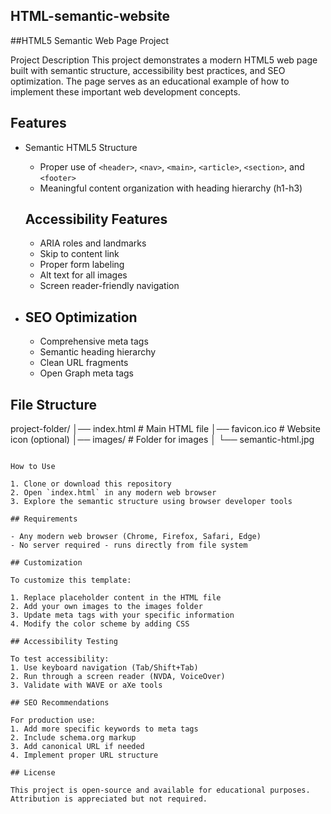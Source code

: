 ## HTML-semantic-website
##HTML5 Semantic Web Page Project

Project Description
This project demonstrates a modern HTML5 web page built with semantic structure, accessibility best practices, and SEO optimization. The page serves as an educational example of how to implement these important web development concepts.

## Features

- Semantic HTML5 Structure
  - Proper use of `<header>`, `<nav>`, `<main>`, `<article>`, `<section>`, and `<footer>`
  - Meaningful content organization with heading hierarchy (h1-h3)

  ## Accessibility Features
  - ARIA roles and landmarks
  - Skip to content link
  - Proper form labeling
  - Alt text for all images
  - Screen reader-friendly navigation

- ## SEO Optimization
  - Comprehensive meta tags
  - Semantic heading hierarchy
  - Clean URL fragments
  - Open Graph meta tags

## File Structure

project-folder/
│── index.html        # Main HTML file
│── favicon.ico      # Website icon (optional)
│── images/          # Folder for images
│   └── semantic-html.jpg
```

How to Use

1. Clone or download this repository
2. Open `index.html` in any modern web browser
3. Explore the semantic structure using browser developer tools

## Requirements

- Any modern web browser (Chrome, Firefox, Safari, Edge)
- No server required - runs directly from file system

## Customization

To customize this template:

1. Replace placeholder content in the HTML file
2. Add your own images to the images folder
3. Update meta tags with your specific information
4. Modify the color scheme by adding CSS

## Accessibility Testing

To test accessibility:
1. Use keyboard navigation (Tab/Shift+Tab)
2. Run through a screen reader (NVDA, VoiceOver)
3. Validate with WAVE or aXe tools

## SEO Recommendations

For production use:
1. Add more specific keywords to meta tags
2. Include schema.org markup
3. Add canonical URL if needed
4. Implement proper URL structure

## License

This project is open-source and available for educational purposes. Attribution is appreciated but not required.
